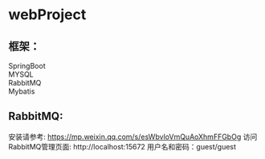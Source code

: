 # webProject

## 框架：  
SpringBoot  
MYSQL  
RabbitMQ   
Mybatis  

## RabbitMQ:  
安装请参考: https://mp.weixin.qq.com/s/esWbvloVmQuAoXhmFFGbOg 
访问RabbitMQ管理页面: http://localhost:15672 用户名和密码：guest/guest

